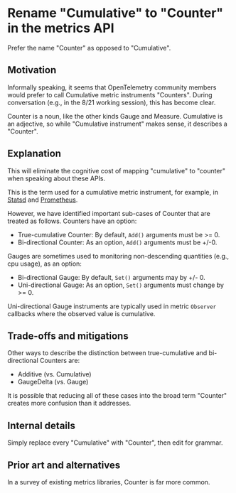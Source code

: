 # Rename "Cumulative" to "Counter" in the metrics API

Prefer the name "Counter" as opposed to "Cumulative".

## Motivation

Informally speaking, it seems that OpenTelemetry community members would prefer to call Cumulative metric instruments "Counters".  During conversation (e.g., in the 8/21 working session), this has become clear.

Counter is a noun, like the other kinds Gauge and Measure.  Cumulative is an adjective, so while "Cumulative instrument" makes sense, it describes a "Counter".

## Explanation

This will eliminate the cognitive cost of mapping "cumulative" to "counter" when speaking about these APIs.

This is the term used for a cumulative metric instrument, for example, in [Statsd](https://github.com/statsd/statsd/blob/master/docs/metric_types.md) and [Prometheus](https://prometheus.io/docs/concepts/metric_types/#counter).  

However, we have identified important sub-cases of Counter that are treated as follows.  Counters have an option:

- True-cumulative Counter: By default, `Add()` arguments must be >= 0.
- Bi-directional Counter: As an option, `Add()` arguments must be +/-0.

Gauges are sometimes used to monitoring non-descending quantities (e.g., cpu usage), as an option:

- Bi-directional Gauge: By default, `Set()` arguments may by +/- 0.
- Uni-directional Gauge: As an option, `Set()` arguments must change by >= 0.

Uni-directional Gauge instruments are typically used in metric `Observer` callbacks where the observed value is cumulative.

## Trade-offs and mitigations

Other ways to describe the distinction between true-cumulative and bi-directional Counters are:

- Additive (vs. Cumulative)
- GaugeDelta (vs. Gauge)

It is possible that reducing all of these cases into the broad term "Counter" creates more confusion than it addresses.

## Internal details

Simply replace every "Cumulative" with "Counter", then edit for grammar.

## Prior art and alternatives

In a survey of existing metrics libraries, Counter is far more common.
